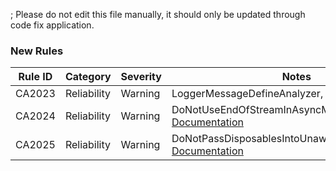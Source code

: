 ; Please do not edit this file manually, it should only be updated through code fix application.

### New Rules

Rule ID | Category | Severity | Notes
--------|----------|----------|-------
CA2023 | Reliability | Warning | LoggerMessageDefineAnalyzer, [Documentation](https://learn.microsoft.com/dotnet/fundamentals/code-analysis/quality-rules/ca2023)
CA2024 | Reliability | Warning | DoNotUseEndOfStreamInAsyncMethods, [Documentation](https://learn.microsoft.com/dotnet/fundamentals/code-analysis/quality-rules/ca2024)
CA2025 | Reliability | Warning | DoNotPassDisposablesIntoUnawaitedTasksAnalyzer, [Documentation](https://learn.microsoft.com/dotnet/fundamentals/code-analysis/quality-rules/ca2025)
